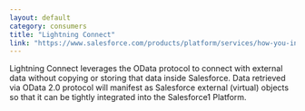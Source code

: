 ```yaml
---
layout: default
category: consumers
title: "Lightning Connect"
link: "https://www.salesforce.com/products/platform/services/how-you-integrate/"
---
```

Lightning Connect leverages the OData protocol to connect with external data without copying or storing that data inside Salesforce. Data retrieved via OData 2.0 protocol will manifest as Salesforce external (virtual) objects so that it can be tightly integrated into the Salesforce1 Platform.
